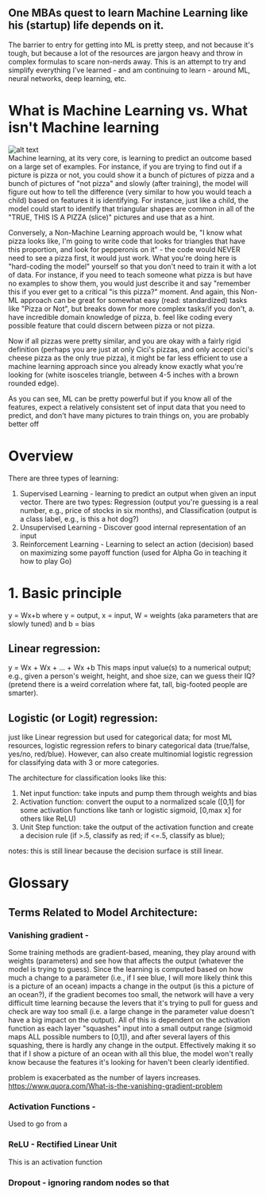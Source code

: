 ## One MBAs quest to learn Machine Learning like his (startup) life depends on it.
The barrier to entry for getting into ML is pretty steep, and not because it's tough, but because a lot of the resources are jargon heavy and throw in complex formulas to scare non-nerds away. This is an attempt to try and simplify everything I've learned - and am continuing to learn - around ML, neural networks, deep learning, etc.

# What is Machine Learning vs. What isn't Machine learning
![alt text](https://imgs.xkcd.com/comics/machine_learning.png)  
Machine learning, at its very core, is learning to predict an outcome based on a large set of examples. For instance, if you are trying to find out if a picture is pizza or not, you could show it a bunch of pictures of pizza and a bunch of pictures of "not pizza" and slowly (after training), the model will figure out how to tell the difference (very similar to how you would teach a child) based on features it is identifying. For instance, just like a child, the model could start to identify that triangular shapes are common in all of the "TRUE, THIS IS A PIZZA (slice)" pictures and use that as a hint.

Conversely, a Non-Machine Learning approach would be, "I know what pizza looks like, I'm going to write code that looks for triangles that have this proportion, and look for pepperonis on it" - the code would NEVER need to see a pizza first, it would just work. What you're doing here is "hard-coding the model" yourself so that you don't need to train it with a lot of data. For instance, if you need to teach someone what pizza is but have no examples to show them, you would just describe it and say "remember this if you ever get to a critical "is this pizza?" moment. And again, this Non-ML approach can be great for somewhat easy (read: standardized) tasks like "Pizza or Not", but breaks down for more complex tasks/if you don't, a. have incredible domain knowledge of pizza, b. feel like coding every possible feature that could discern between pizza or not pizza.

Now if all pizzas were pretty similar, and you are okay with a fairly rigid definition (perhaps you are just at only Cici's pizzas, and only accept cici's cheese pizza as the only true pizza), it might be far less efficient to use a machine learning approach since you already know exactly what you're looking for (white isosceles triangle, between 4-5 inches with a brown rounded edge).

As you can see, ML can be pretty powerful but if you know all of the features, expect a relatively consistent set of input data that you need to predict, and don't have many pictures to train things on, you are probably better off

# Overview
There are three types of learning:
1. Supervised Learning - learning to predict an output when given an input vector. There are two types: Regression (output you're guessing is a real number, e.g., price of stocks in six months), and Classification (output is a class label, e.g., is this a hot dog?)
2. Unsupervised Learning - Discover good internal representation of an input
3. Reinforcement Learning - Learning to select an action (decision) based on maximizing some payoff function (used for Alpha Go in teaching it how to play Go)



# 1. Basic principle
y = Wx+b
where y = output, x = input, W = weights (aka parameters that are slowly tuned) and b = bias

## Linear regression:
y = Wx + Wx + ... + Wx +b
This maps input value(s) to a numerical output; e.g., given a person's weight, height, and shoe size, can we guess their IQ?
(pretend there is a weird correlation where fat, tall, big-footed people are smarter).

## Logistic (or Logit) regression:
just like Linear regression but used for categorical data;
for most ML resources, logistic regression refers to binary categorical data (true/false, yes/no, red/blue). However, can also create
multinomial logistic regression for classifying data with 3 or more categories.

The architecture for classification looks like this:
1. Net input function: take inputs and pump them through weights and bias
2. Activation function: convert the ouput to a normalized scale ([0,1] for some activation functions like tanh or logistic sigmoid, [0,max x] for others like ReLU)
3. Unit Step function: take the output of the activation function and create a decision rule (if >.5, classify as red; if <=.5, classify as blue);

notes: this is still linear because the decision surface is still linear.

# Glossary

## Terms Related to Model Architecture:

### Vanishing gradient -
Some training methods are gradient-based, meaning, they play around with weights (parameters) and see how that affects the output (whatever the model is trying to guess). Since the learning is computed based on how much a change to a parameter (i.e., if I see blue, I will more likely think this is a picture of an ocean) impacts a change in the output (is this a picture of an ocean?), if the gradient becomes too small, the network will have a very difficult time learning because the levers that it's trying to pull for guess and check are way too small (i.e. a large change in the parameter value doesn't have a big impact on the output). All of this is dependent on the activation function as each layer "squashes" input into a small output range (sigmoid maps ALL possible numbers to [0,1]), and after several layers of this squashing, there is hardly any change in the output. Effectively making it so that if I show a picture of an ocean with all this blue, the model won't really know because the features it's looking for haven't been clearly identified.

problem is exacerbated as the number of layers increases.
https://www.quora.com/What-is-the-vanishing-gradient-problem


### Activation Functions -
Used to go from a

### ReLU - Rectified Linear Unit
This is an activation function


### Dropout - ignoring random nodes so that
